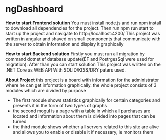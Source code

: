 # ngDashboard

**How to start Frontend solution**
You must install node.js and run npm install to download all dependencies for the project.
Then run npm run start to start up the project and navigate to http://localhost:4200/
This project was written in angular and shaved on small components that communicate with the server to obtain information and display it graphically

**How to start Backend solution**
Firstly you must run all migration by command dotnet ef database update(EF and PostrgesSql were used for migration).
After than you can start solution
This project was written on the .NET Core as WEB API With SOLID/KISS/DRY paters used.

**About Project**
this project is a board with information for the administrator where he can get information graphically. the whole project consists of 3 modules which are divided by purpose
- The first module shows statistics graphically for certain categories and presents it in the form of two types of graphs
- the second mogul is a page with a table in which all purchases are located and information about them is divided into pages that can be turned
- the third module shows whether all servers related to this site are alive and allows you to enable or disable it if necessary, ie monitors them
